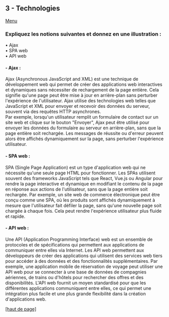 ## 3 - Technologies
[Menu](menu.md)

### Expliquez les notions suivantes et donnez en une illustration :
• Ajax  
• SPA web  
• API web

#### - Ajax :
Ajax (Asynchronous JavaScript and XML) est une technique de développement web qui permet de créer des applications web interactives et dynamiques sans nécessiter de rechargement de la page entière. Cela signifie qu'une page peut être mise à jour en arrière-plan sans perturber l'expérience de l'utilisateur. Ajax utilise des technologies web telles que JavaScript et XML pour envoyer et recevoir des données du serveur, souvent via des requêtes HTTP asynchrones.  
Par exemple, lorsqu'un utilisateur remplit un formulaire de contact sur un site web et clique sur le bouton "Envoyer", Ajax peut être utilisé pour envoyer les données du formulaire au serveur en arrière-plan, sans que la page entière soit rechargée. Les messages de réussite ou d'erreur peuvent alors être affichés dynamiquement sur la page, sans perturber l'expérience utilisateur.

#### - SPA web :
SPA (Single Page Application) est un type d'application web qui ne nécessite qu'une seule page HTML pour fonctionner. Les SPAs utilisent souvent des frameworks JavaScript tels que React, Vue.js ou Angular pour rendre la page interactive et dynamique en modifiant le contenu de la page en réponse aux actions de l'utilisateur, sans que la page entière soit rechargée.
Par exemple, un site web de commerce électronique peut être conçu comme une SPA, où les produits sont affichés dynamiquement à mesure que l'utilisateur fait défiler la page, sans qu'une nouvelle page soit chargée à chaque fois. Cela peut rendre l'expérience utilisateur plus fluide et rapide.

#### - API web :
Une API (Application Programming Interface) web est un ensemble de protocoles et de spécifications qui permettent aux applications de communiquer entre elles via Internet. Les API web permettent aux développeurs de créer des applications qui utilisent des services web tiers pour accéder à des données et des fonctionnalités supplémentaires.
Par exemple, une application mobile de réservation de voyage peut utiliser une API web pour se connecter à une base de données de compagnies aériennes, de trains ou d'hôtels pour rechercher des offres et des disponibilités. L'API web fournit un moyen standardisé pour que les différentes applications communiquent entre elles, ce qui permet une intégration plus facile et une plus grande flexibilité dans la création d'applications web.

[[haut de page]](#3---technologies)